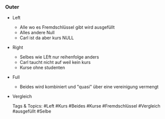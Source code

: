### Outer

- Left

	- Alle wo es Fremdschlüssel gibt wird ausgefüllt
	- Alles andere Null
	- Carl ist da aber kurs NULL

- Right

	- Selbes wie LEft nur reihenfolge anders
	- Carl taucht nicht auf weil kein kurs
	- Kurse ohne studenten

- Full

	- Beides wird kombiniert und "quasi" über eine vereinigung vermengt

- Vergleich


   Tags & Topics:
   #Left
   #Kurs
   #Beides
   #Kurse
   #Fremdschlüssel
   #Vergleich
   #ausgefüllt
   #Selbe